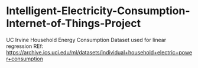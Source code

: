 # Intelligent-Electricity-Consumption-Internet-of-Things-Project
UC Irvine Household Energy Consumption Dataset used for linear regression
REf: https://archive.ics.uci.edu/ml/datasets/individual+household+electric+power+consumption
